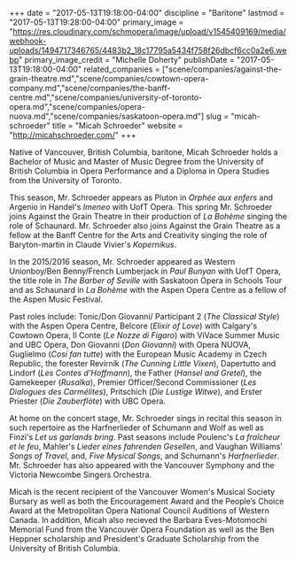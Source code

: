+++
date = "2017-05-13T19:18:00-04:00"
discipline = "Baritone"
lastmod = "2017-05-13T19:28:00-04:00"
primary_image = "https://res.cloudinary.com/schmopera/image/upload/v1545409169/media/webhook-uploads/1494717346765/4483b2_18c17795a5434f758f26dbcf6cc0a2e6.webp"
primary_image_credit = "Michelle Doherty"
publishDate = "2017-05-13T19:18:00-04:00"
related_companies = ["scene/companies/against-the-grain-theatre.md","scene/companies/cowtown-opera-company.md","scene/companies/the-banff-centre.md","scene/companies/university-of-toronto-opera.md","scene/companies/opera-nuova.md","scene/companies/saskatoon-opera.md"]
slug = "micah-schroeder"
title = "Micah Schroeder"
website = "http://micahschroeder.com/"
+++

Native of Vancouver, British Columbia, baritone, Micah Schroeder holds a Bachelor of Music and Master of Music Degree from the University of British Columbia in Opera Performance and a Diploma in Opera Studies from the University of Toronto.
 
This season, Mr. Schroeder appears as Pluton in *Orphée aux enfers* and Argenio in Handel's *Imeneo* with UofT Opera. This spring Mr. Schroeder joins Against the Grain Theatre in their production of *La Bohème* singing the role of Schaunard. Mr. Schroeder also joins Against the Grain Theatre as a fellow at the Banff Centre for the Arts and Creativity singing the role of Baryton-martin in Claude Vivier's *Kopernikus*.
 
In the 2015/2016 season, Mr. Schroeder appeared as Western Unionboy/Ben Benny/French Lumberjack in *Paul Bunyan* with UofT Opera, the title role in *The Barber of Seville* with Saskatoon Opera in Schools Tour and as Schaunard in *La Bohème* with the Aspen Opera Centre as a fellow of the Aspen Music Festival.

Past roles include: Tonic/Don Giovanni/ Participant 2 (*The Classical Style*) with the Aspen Opera Centre, Belcore (*Elixir of Love*) with Calgary's Cowtown Opera, Il Conte (*Le Nozze di Figaro*) with ViVace Summer Music and UBC Opera, Don Giovanni (*Don Giovanni*) with Opera NUOVA, Guglielmo (*Cosí fan tutte*) with the European Music Academy in Czech Republic, the forester Revírník (*The Cunning Little Vixen*), Dapertutto and Lindorf (*Les Contes d’Hoffmann*), the Father (*Hansel and Gretel*), the Gamekeeper (*Rusalka*), Premier Officer/Second Commissioner (*Les Dialogues des Carmélites*), Pritschich (*Die Lustige Witwe*), and Erster Priester (*Die Zauberflöte*) with UBC Opera.
 
 
At home on the concert stage, Mr. Schroeder sings in recital this season in such repertoire as the Harfnerlieder of Schumann and Wolf as well as Finzi's *Let us garlands bring*. Past seasons include Poulenc's *La fraîcheur et le feu*, Mahler's *Lieder eines fahrenden Gesellen*, and Vaughan Williams' *Songs of Travel*, and, *Five Mysical Songs*, and Schumann's *Harfnerlieder*. Mr. Schroeder has also appeared with the Vancouver Symphony and the Victoria Newcombe Singers Orchestra.

Micah is the recent recipient of the Vancouver Women's Musical Society Bursary as well as both the Encouragement Award and the People’s Choice Award at the Metropolitan Opera National Council Auditions of Western Canada. In addition, Micah also recieved the Barbara Eves-Motomochi Memorial Fund from the Vancouver Opera Foundation as well as the Ben Heppner scholarship and President's Graduate Scholarship from the University of British Columbia.
